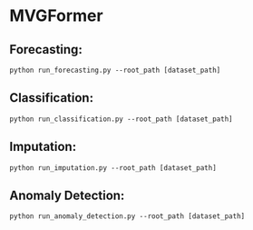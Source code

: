 # MVGFormer

## Forecasting: 

`python run_forecasting.py --root_path [dataset_path] `

## Classification:

`python run_classification.py --root_path [dataset_path]`

## Imputation:

`python run_imputation.py --root_path [dataset_path]`

## Anomaly Detection:

`python run_anomaly_detection.py --root_path [dataset_path]`

